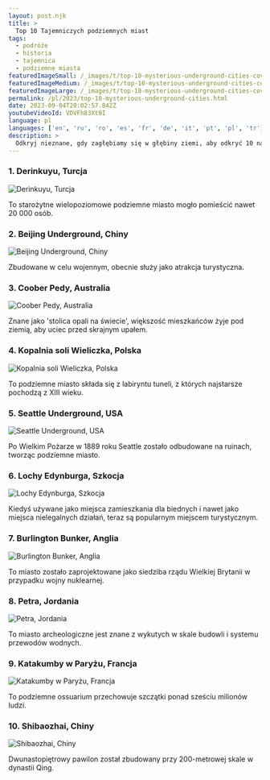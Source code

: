 ```yaml
---
layout: post.njk
title: >
  Top 10 Tajemniczych podziemnych miast
tags:
  - podróże
  - historia
  - tajemnica
  - podziemne miasta
featuredImageSmall: /_images/t/top-10-mysterious-underground-cities-cover-pl-small.webp
featuredImageMedium: /_images/t/top-10-mysterious-underground-cities-cover-pl-medium.webp
featuredImageLarge: /_images/t/top-10-mysterious-underground-cities-cover-pl-large.webp
permalink: /pl/2023/top-10-mysterious-underground-cities.html
date: 2023-09-04T20:02:57.842Z
youtubeVideoId: VDVFh83Xt9I
language: pl
languages: ['en', 'ru', 'ro', 'es', 'fr', 'de', 'it', 'pt', 'pl', 'tr']
description: >
  Odkryj nieznane, gdy zagłębiamy się w głębiny ziemi, aby odkryć 10 najbardziej tajemniczych i fascynujących podziemnych miast, które istnieją.
---
```


### 1. Derinkuyu, Turcja

![Derinkuyu, Turcja](/_images/2/2956c0f6ac33b2a8a4767f02ae85fafb-medium.webp)

To starożytne wielopoziomowe podziemne miasto mogło pomieścić nawet 20 000 osób.

### 2. Beijing Underground, Chiny

![Beijing Underground, Chiny](/_images/1/14dc6b495c8577e5b76bfaa4f3eca6e9-medium.webp)

Zbudowane w celu wojennym, obecnie służy jako atrakcja turystyczna.

### 3. Coober Pedy, Australia

![Coober Pedy, Australia](/_images/c/c9e73c06272fd3b4f98f2857663efc98-medium.webp)

Znane jako 'stolica opali na świecie', większość mieszkańców żyje pod ziemią, aby uciec przed skrajnym upałem.

### 4. Kopalnia soli Wieliczka, Polska

![Kopalnia soli Wieliczka, Polska](/_images/5/5274526bbff341a5489881465c03c40f-medium.webp)

To podziemne miasto składa się z labiryntu tuneli, z których najstarsze pochodzą z XIII wieku.

### 5. Seattle Underground, USA

![Seattle Underground, USA](/_images/8/8a934c45120f3e7f2ff8d7f4b0195284-medium.webp)

Po Wielkim Pożarze w 1889 roku Seattle zostało odbudowane na ruinach, tworząc podziemne miasto.

### 6. Lochy Edynburga, Szkocja

![Lochy Edynburga, Szkocja](/_images/1/107ea0bd625be108a41d1756bc7f6fdd-medium.webp)

Kiedyś używane jako miejsca zamieszkania dla biednych i nawet jako miejsca nielegalnych działań, teraz są popularnym miejscem turystycznym.

### 7. Burlington Bunker, Anglia

![Burlington Bunker, Anglia](/_images/9/9d5a0a425c95dd9faf526736615c8b1a-medium.webp)

To miasto zostało zaprojektowane jako siedziba rządu Wielkiej Brytanii w przypadku wojny nuklearnej.

### 8. Petra, Jordania

![Petra, Jordania](/_images/3/36827055133fa0b3a96a980a2b923568-medium.webp)

To miasto archeologiczne jest znane z wykutych w skale budowli i systemu przewodów wodnych.

### 9. Katakumby w Paryżu, Francja

![Katakumby w Paryżu, Francja](/_images/6/6bfd5ce92b187d6ad6e0f1a78c8f74aa-medium.webp)

To podziemne ossuarium przechowuje szczątki ponad sześciu milionów ludzi.

### 10. Shibaozhai, Chiny

![Shibaozhai, Chiny](/_images/2/2d25cad8eba83d30bafe63a85c8770d1-medium.webp)

Dwunastopiętrowy pawilon został zbudowany przy 200-metrowej skale w dynastii Qing.

